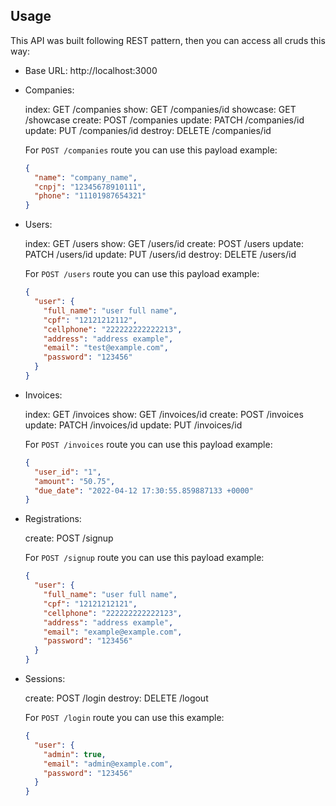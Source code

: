 ## Usage

This API was built following REST pattern, then you can access all cruds this way:

- Base URL: http://localhost:3000

- Companies:

  index: GET /companies
  show: GET /companies/id
  showcase: GET /showcase
  create: POST /companies
  update: PATCH /companies/id
  update: PUT /companies/id
  destroy: DELETE /companies/id

  For `POST /companies` route you can use this payload example:

  ```json
  {
    "name": "company_name",
    "cnpj": "12345678910111",
    "phone": "11101987654321"
  }
  ```

- Users:

  index: GET /users
  show: GET /users/id
  create: POST /users
  update: PATCH /users/id
  update: PUT /users/id
  destroy: DELETE /users/id

  For `POST /users` route you can use this payload example:

  ```json
  {
    "user": {
      "full_name": "user full name",
      "cpf": "12121212112",
      "cellphone": "222222222222213",
      "address": "address example",
      "email": "test@example.com",
      "password": "123456"
    }
  }
  ```

- Invoices:

  index: GET /invoices
  show: GET /invoices/id
  create: POST /invoices
  update: PATCH /invoices/id
  update: PUT /invoices/id

  For `POST /invoices` route you can use this payload example:

  ```json
  {
    "user_id": "1",
    "amount": "50.75",
    "due_date": "2022-04-12 17:30:55.859887133 +0000"
  }
  ```

- Registrations:

  create: POST /signup

  For `POST /signup` route you can use this payload example:

  ```json
  {
    "user": {
      "full_name": "user full name",
      "cpf": "12121212121",
      "cellphone": "222222222222123",
      "address": "address example",
      "email": "example@example.com",
      "password": "123456"
    }
  }
  ```

- Sessions:

  create: POST /login
  destroy: DELETE /logout

  For `POST /login` route you can use this example:

  ```json
  {
    "user": {
      "admin": true,
      "email": "admin@example.com",
      "password": "123456"
    }
  }
  ```
